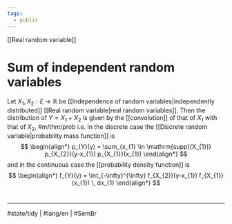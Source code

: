 ```yaml
---
tags:
  - public
---
```

[[Real random variable]]
# Sum of independent random variables

Let $X_{1},X_{2} : \xi \to \mathbb{R}$ be [[Independence of random variables|independently distributed]] [[Real random variable|real random variables]].
Then the distribution of $Y=X_{1}+X_{2}$ is given by the [[convolution]] of that of $X_{1}$ with that of $X_{2}$, #m/thm/prob
i.e. in the discrete case the [[Discrete random variable|probability mass function]] is
$$
\begin{align*}
p_{Y}(y) = \sum_{x_{1} \in \mathrm{supp}(X_{1})} p_{X_{2}}(y-x_{1}) p_{X_{1}}(x_{1})
\end{align*}
$$
and in the continuous case the [[probability density function]] is
$$
\begin{align*}
f_{Y}(y) = \int_{-\infty}^{\infty} f_{X_{2}}(y-x_{1}) f_{X_{1}}(x_{1}) \, dx_{1} 
\end{align*}
$$


#
---
#state/tidy | #lang/en | #SemBr
